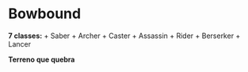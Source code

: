 # Bowbound

**7 classes:**
    + Saber
    + Archer
    + Caster
    + Assassin
    + Rider
    + Berserker
    + Lancer

**Terreno que quebra**

